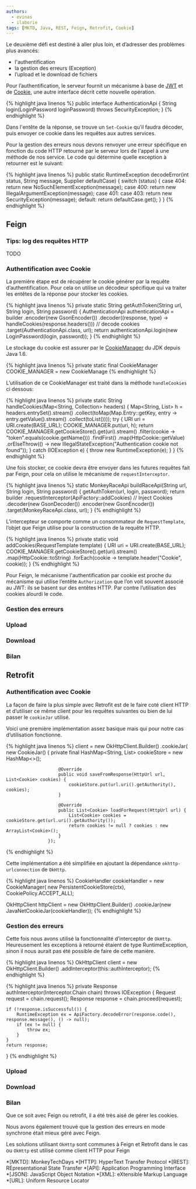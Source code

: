```yaml
---
authors:
  - evinas
  - ilaborie
tags: [MKTD, Java, REST, Feign, Retrofit, Cookie]
---
```


Le deuxième défi est destiné à aller plus loin, et d’adresser des problèmes plus avancés:

* l'authentification
* la gestion des erreurs (Exception)
* l’upload et le download de fichiers
<!--more-->

Pour l’authentification, le serveur fournit un mécanisme à base de [JWT](https://jwt.io/) et de [Cookie](https://tools.ietf.org/html/rfc6265), une autre interface décrit cette nouvelle opération.

{% highlight java linenos %}
public interface AuthenticationApi {
    String login(LoginPassword loginPassword) throws SecurityException;
}
{% endhighlight %}

Dans l'entête de la réponse, se trouve un `Set-Cookie` qu’il faudra décoder, puis envoyer ce cookie dans les requêtes aux autres services.

Pour la gestion des erreurs nous devons renvoyer une erreur spécifique en fonction du code HTTP retourné par le serveur lors de l'appel à une méthode de nos service.
Le code qui détermine quelle exception à retourner est le suivant: 

{% highlight java linenos %}
public static RuntimeException decodeError(int status, String message, Supplier<RuntimeException> defaultCase) {
    switch (status) {
        case 404:
            return new NoSuchElementException(message);
        case 400:
            return new IllegalArgumentException(message);
        case 401:
        case 403:
            return new SecurityException(message);
        default:
            return defaultCase.get();
    }
}
{% endhighlight %}

## Feign

### Tips: log des requêtes HTTP
TODO

### Authentification avec Cookie

La première étape est de récupérer le cookie générer par la requête d’authentification. Pour cela on utilise un décodeur spécifique qui va traiter les entêtes de la réponse pour stocker les cookies.

{% highlight java linenos %}
private static String getAuthToken(String url, String login, String password) {
   AuthenticationApi authenticationApi = builder
           .encoder(new GsonEncoder())
           .decoder((response, type) -> handleCookies(response.headers())) // decode cookies
           .target(AuthenticationApi.class, url);
   return authenticationApi.login(new LoginPassword(login, password));
}
{% endhighlight %}

Le stockage du cookie est assurer par le [CookieManager](https://docs.oracle.com/javase/8/docs/api/index.html?overview-summary.html) du JDK depuis Java 1.6.

{% highlight java linenos %}
private static final CookieManager COOKIE_MANAGER = new CookieManage
{% endhighlight %}

L’utilisation de ce CookieManager est traité dans la méthode `handleCookies` ci dessous:

{% highlight java linenos %}
private static String handleCookies(Map<String, Collection<String>> headers) {
   Map<String, List<String>> h = headers.entrySet().stream()
           .collect(toMap(Map.Entry::getKey, entry -> entry.getValue().stream()
                   .collect(toList())));
   try {
       URI uri = URI.create(BASE_URL);
       COOKIE_MANAGER.put(uri, h);
       return COOKIE_MANAGER.getCookieStore().get(uri).stream()
               .filter(cookie -> "token".equals(cookie.getName()))
               .findFirst()
               .map(HttpCookie::getValue)
               .orElseThrow(() -> new IllegalStateException("Authentication cookie not found"));
   } catch (IOException e) {
       throw new RuntimeException(e);
   }
}
{% endhighlight %}

Une fois stocker, ce cookie devra être envoyer dans les futures requêtes fait par Feign, pour cela on utilise le mécanisme de `requestInterceptor`.

{% highlight java linenos %}
static MonkeyRaceApi buildRaceApi(String url, String login, String password) {
   getAuthToken(url, login, password);
   return builder
           .requestInterceptor(ApiFactory::addCookies) // Inject Cookies
           .decoder(new GsonDecoder())
           .encoder(new GsonEncoder())
           .target(MonkeyRaceApi.class, url);
}
{% endhighlight %}

L’intercepteur se comporte comme un consommateur de `RequestTemplate`, l’objet que Feign utilise pour la construction de la requête HTTP.

{% highlight java linenos %}
private static void addCookies(RequestTemplate template) {
   URI uri = URI.create(BASE_URL);
   COOKIE_MANAGER.getCookieStore().get(uri).stream()
           .map(HttpCookie::toString)
           .forEach(cookie -> template.header("Cookie", cookie));
}
{% endhighlight %}

Pour Feign, le mécanisme l'authentification par cookie est proche du mécanisme qui utilise l’entête `Authorization` que l’on voit souvent associé au JWT: ils se basent sur des entêtes HTTP. Par contre l’utilisation des cookies alourdi le code.

### Gestion des erreurs

### Upload

### Download

### Bilan

## Retrofit

### Authentification avec Cookie

La façon de faire la plus simple avec Retrofit est de le faire coté client HTTP et d’utiliser ce même client pour les requêtes suivantes ou bien de lui passer le `cookieJar` utilisé. 

Voici une première implémentation assez basique mais qui pour notre cas d’utilisation fonctionne.

{% highlight java linenos %}
client = new OkHttpClient.Builder()
            .cookieJar(
                    new CookieJar() {
                        private final HashMap<String, List<Cookie>> cookieStore = new HashMap<>();

                        @Override
                        public void saveFromResponse(HttpUrl url, List<Cookie> cookies) {
                            cookieStore.put(url.uri().getAuthority(), cookies);
                        }

                        @Override
                        public List<Cookie> loadForRequest(HttpUrl url) {
                            List<Cookie> cookies = cookieStore.get(url.uri().getAuthority());
                            return cookies != null ? cookies : new ArrayList<Cookie>();
                        }
                    });
{% endhighlight %}

Cette implémentation a été simplifiée en ajoutant la dépendance `okhttp-urlconnection` de `OkHttp`.


{% highlight java linenos %}
CookieHandler cookieHandler = new CookieManager(
            new PersistentCookieStore(ctx), CookiePolicy.ACCEPT_ALL);

OkHttpClient httpClient = new OkHttpClient.Builder()
            .cookieJar(new JavaNetCookieJar(cookieHandler));
{% endhighlight %}

### Gestion des erreurs

Cette fois nous avons utilisé la fonctionnalité d’interceptor de `OkHttp`. Heureusement les exceptions à retourné étaient de type RuntimeException, sinon il nous aurait pas été possible de faire de cette manière. 

{% highlight java linenos %}
OkHttpClient client = new OkHttpClient.Builder()
        .addInterceptor(this::authInterceptor);
{% endhighlight %}

{% highlight java linenos %}
private Response authInterceptor(Interceptor.Chain chain) throws IOException {
    Request request = chain.request();
    Response response = chain.proceed(request);

    if (!response.isSuccessful()) {
        RuntimeException ex = ApiFactory.decodeError(response.code(), response.message(), () -> null);
        if (ex != null) {
            throw ex;
        }
    }
    return response;
}
{% endhighlight %}

### Upload

### Download


### Bilan

Que ce soit avec Feign ou retrofit,  il a été très aisé de gérer les cookies. 

Nous avons également trouvé que la gestion des erreurs en mode synchrone était mieux géré avec Feign. 

Les solutions utilisant `OkHttp` sont communes à Feign et Retrofit dans le cas ou `OkHttp` est utilisé comme client HTTP pour Feign

*[MKTD]: MonkeyTechDays
*[HTTP]: HyperText Transfer Protocol
*[REST]: REpresentational State Transfer
*[API]: Application Programming Interface
*[JSON]: JavaScript Object Notation
*[XML]: eXtensible Markup Language
*[URL]: Uniform Resource Locator
